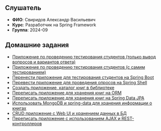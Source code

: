 ## Слушатель
- **ФИО**: Свиридов Александр Васильевич
- **Курс**: Разработчик на Spring Framework
- **Группа**: 2024-09

## Домашние задания
- [Приложение по проведению тестирования студентов (только вывод вопросов и вариантов ответа)](hw01-xml-config)
- [Приложение по проведению тестирования студентов (с самим тестированием)](hw02-annotation-config)
- [Перенести приложение для тестирования студентов на Spring Boot](hw03-spring-boot)
- [Перевести приложение для проведения опросов на Spring Shell](hw04-spring-shell)
- [Создать приложение, каталог книг в библиотеке](hw05-jdbc)
- [Переписать приложение для хранения книг на ORM](hw06-jpa)
- [Переписать приложение для хранения книг на Spring Data JPA](hw07-data-jpa)
- [Использовать MongoDB и spring-data для хранения информации о книгах](hw08-mongo)
- [CRUD приложение с Web UI и хранением данных в БД](hw09-spring-mvc)
- [Переписать приложение с использованием AJAX и REST-контроллеров](hw10-spring-mvc-rest)